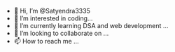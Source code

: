 - 👋 Hi, I’m @Satyendra3335
- 👀 I’m interested in coding...
- 🌱 I’m currently learning DSA and web development ...
- 💞️ I’m looking to collaborate on ...
- 📫 How to reach me ...

<!---
Satyendra3335/Satyendra3335 is a ✨ special ✨ repository because its `README.md` (this file) appears on your GitHub profile.
You can click the Preview link to take a look at your changes.
--->
